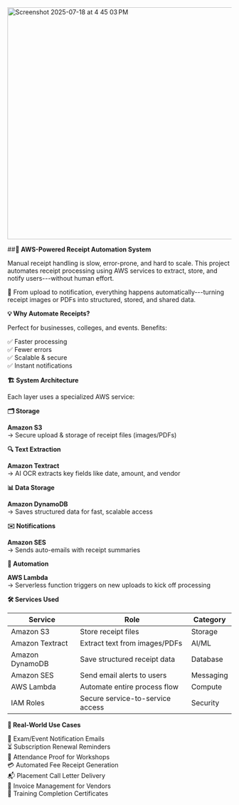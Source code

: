 <img width="933" height="521" alt="Screenshot 2025-07-18 at 4 45 03 PM" src="https://github.com/user-attachments/assets/c96fedc0-a4a5-4fba-ba91-2e63331f1e5d" />


##**📸 AWS-Powered Receipt Automation System**

Manual receipt handling is slow, error-prone, and hard to scale. This
project automates receipt processing using AWS services to extract,
store, and notify users---without human effort.

📂 From upload to notification, everything happens
automatically---turning receipt images or PDFs into structured, stored,
and shared data.

**💡 Why Automate Receipts?**

Perfect for businesses, colleges, and events. Benefits:

✅ Faster processing  
✅ Fewer errors  
✅ Scalable & secure  
✅ Instant notifications

**🏗️ System Architecture**

Each layer uses a specialized AWS service:

**🗂️ Storage**

**Amazon S3**  
→ Secure upload & storage of receipt files (images/PDFs)

**🔍 Text Extraction**

**Amazon Textract**  
→ AI OCR extracts key fields like date, amount, and vendor

**📊 Data Storage**

**Amazon DynamoDB**  
→ Saves structured data for fast, scalable access

**✉️ Notifications**

**Amazon SES**  
→ Sends auto-emails with receipt summaries

**🧠 Automation**

**AWS Lambda**  
→ Serverless function triggers on new uploads to kick off processing

**🛠️ Services Used**

| **Service**     | **Role**                         | **Category** |
|-----------------|----------------------------------|--------------|
| Amazon S3       | Store receipt files              | Storage      |
| Amazon Textract | Extract text from images/PDFs    | AI/ML        |
| Amazon DynamoDB | Save structured receipt data     | Database     |
| Amazon SES      | Send email alerts to users       | Messaging    |
| AWS Lambda      | Automate entire process flow     | Compute      |
| IAM Roles       | Secure service-to-service access | Security     |

**🚀 Real-World Use Cases**

📢 Exam/Event Notification Emails  
⏳ Subscription Renewal Reminders  
📩 Attendance Proof for Workshops  
💳 Automated Fee Receipt Generation  
📬 Placement Call Letter Delivery  
📄 Invoice Management for Vendors  
📁 Training Completion Certificates
